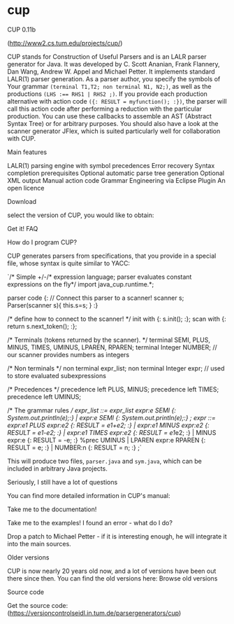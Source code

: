 # cup

CUP 0.11b 

(http://www2.cs.tum.edu/projects/cup/)

CUP stands for Construction of Useful Parsers and is an LALR parser generator for Java. It was developed by C. Scott Ananian, Frank Flannery, Dan Wang, Andrew W. Appel and Michael Petter. It implements standard LALR(1) parser generation. As a parser author, you specify the symbols of Your grammar `(terminal T1,T2; non terminal N1, N2;)`, as well as the productions `(LHS :== RHS1 | RHS2 ;)`. If you provide each production alternative with action code `({: RESULT = myfunction(); :})`, the parser will call this action code after performing a reduction with the particular production. You can use these callbacks to assemble an AST (Abstract Syntax Tree) or for arbitrary purposes. You should also have a look at the scanner generator JFlex, which is suited particularly well for collaboration with CUP.

 Main features

 LALR(1) parsing engine with symbol precedences
   Error recovery
   Syntax completion prerequisites
   Optional automatic parse tree generation
   Optional XML output
   Manual action code
   Grammar Engineering via Eclipse Plugin
   An open licence

Download

select the version of CUP, you would like to obtain:


 Get it!
FAQ

How do I program CUP?

CUP generates parsers from specifications, that you provide in a special file, whose syntax is quite similar to YACC:

`/* Simple +/-/* expression language; parser evaluates constant expressions on the fly*/
import java_cup.runtime.*;

parser code {:
    // Connect this parser to a scanner!
    scanner s;
    Parser(scanner s){ this.s=s; }
:}

/* define how to connect to the scanner! */
init with {: s.init(); :};
scan with {: return s.next_token(); :};

/* Terminals (tokens returned by the scanner). */
terminal            SEMI, PLUS, MINUS, TIMES, UMINUS, LPAREN, RPAREN;
terminal Integer    NUMBER;        // our scanner provides numbers as integers

/* Non terminals */
non terminal            expr_list;
non terminal Integer    expr;      // used to store evaluated subexpressions

/* Precedences */
precedence left PLUS, MINUS;
precedence left TIMES;
precedence left UMINUS;

/* The grammar rules */
expr_list ::= expr_list expr:e SEMI         {: System.out.println(e);:}
            | expr:e SEMI                   {: System.out.println(e);:}
;
expr      ::= expr:e1 PLUS  expr:e2         {: RESULT = e1+e2;       :}
             | expr:e1 MINUS expr:e2        {: RESULT = e1-e2;       :}
             | expr:e1 TIMES expr:e2        {: RESULT = e1*e2;       :}
             | MINUS expr:e                 {: RESULT = -e;          :}
  	     %prec UMINUS
       | LPAREN expr:e RPAREN	         {: RESULT = e;           :}
       | NUMBER:n	                     {: RESULT = n;           :}
             ;`

This will produce two files, `parser.java` and `sym.java`, which can be included in arbitrary Java projects.

Seriously, I still have a lot of questions

You can find more detailed information in CUP's manual:

 Take me to the documentation!

 Take me to the examples!
I found an error - what do I do?

Drop a patch to Michael Petter - if it is interesting enough, he will integrate it into the main sources.

Older versions

CUP is now nearly 20 years old now, and a lot of versions have been out there since then. You can find the old versions here:
 Browse old versions

Source code

Get the source code: (https://versioncontrolseidl.in.tum.de/parsergenerators/cup)
